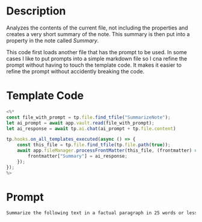 # Description
Analyzes the contents of the current file, not including the properties and creates a very short summary of the note. This summary is then put into a property in the note called *Summary*.

This code first loads another file that has the prompt to be used. In some cases I like to put prompts into a simple markdown file so I cna refine the prompt without having to touch the template code. It makes it easier to refine the prompt without accidently breaking the code.

# Template Code
```javascript
<%*
const file_with_prompt = tp.file.find_tfile("SummarizeNote");
let ai_prompt = await app.vault.read(file_with_prompt);
let ai_response = await tp.ai.chat(ai_prompt + tp.file.content)

tp.hooks.on_all_templates_executed(async () => { 
	const this_file = tp.file.find_tfile(tp.file.path(true)); 
	await app.fileManager.processFrontMatter(this_file, (frontmatter) => { 
		frontmatter["Summary"] = ai_response; 
	}); 
});
%>
```

# Prompt 
```markdown
Summarize the following text in a factual paragraph in 25 words or less, focusing solely on key points and their interrelations without any introductions or attributions. Do not mention any names of individuals in the output. Do NOT mention if it is a briefing, meeting, discussion, or document. Keep it to 25 words or less.  Text to summarize:
```